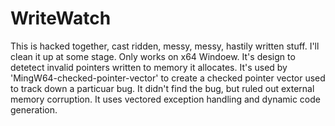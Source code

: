 # WriteWatch

This is hacked together, cast ridden, messy, messy, hastily written stuff.
I'll clean it up at some stage. Only works on x64 Windoew. It's design to
detetect invalid pointers written to memory it allocates. It's used by
'MingW64-checked-pointer-vector' to create a checked pointer vector used
to track down a particuar bug. It didn't find the bug, but ruled out external
memory corruption. It uses vectored exception handling and dynamic code
generation.